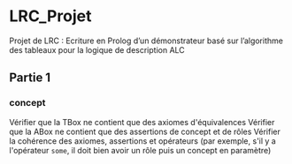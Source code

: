 # LRC_Projet
Projet de LRC : Ecriture en Prolog d’un démonstrateur basé sur l’algorithme des tableaux pour la logique de description ALC

## Partie 1

### concept
Vérifier que la TBox ne contient que des axiomes d'équivalences
Vérifier que la ABox ne contient que des assertions de concept et de rôles
Vérifier la cohérence des axiomes, assertions et opérateurs (par exemple, s'il y a l'opérateur `some`, il doit bien avoir un rôle puis un concept en paramètre)
